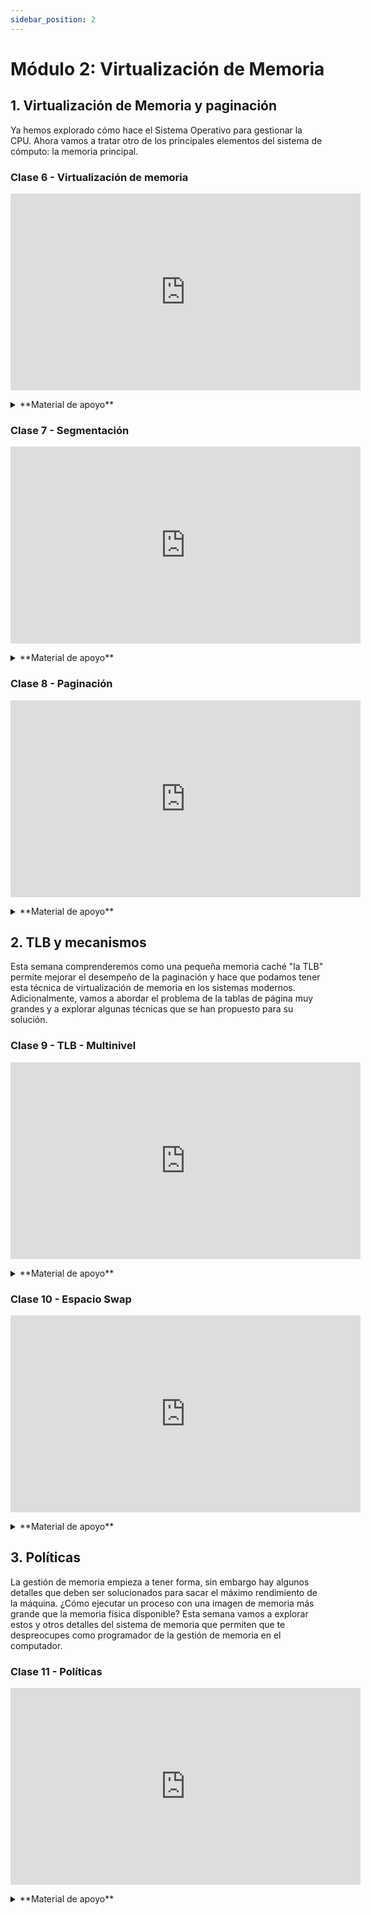 ```yaml
---
sidebar_position: 2
---
```


# Módulo 2: Virtualización de Memoria


## 1. Virtualización de Memoria y paginación

Ya hemos explorado cómo hace el Sistema Operativo para gestionar la CPU. Ahora vamos a tratar otro de los principales elementos del sistema de cómputo: la memoria principal.

### Clase 6 - Virtualización de memoria

<p align="center">
<iframe width="560" height="315" src="https://www.youtube.com/embed/videoseries?si=8BDlJPHAmY46-TD-&amp;list=PLlTZ99qnw3zKMsdok4wLn_e-zj8PPU-fp" title="YouTube video player" frameborder="0" allow="accelerometer; autoplay; clipboard-write; encrypted-media; gyroscope; picture-in-picture; web-share" referrerpolicy="strict-origin-when-cross-origin" allowfullscreen></iframe>
</p>

<details>
  <summary>**Material de apoyo**</summary>
  #### Presentaciones 

  <p align="center">
  <iframe src="https://docs.google.com/presentation/d/e/2PACX-1vSLr8YzZOUv9gpsn4vBADxO9Um6vhBfH1lpwnZ5OYmKuLwkpjuVcI762Xq7Q_-sVbZ0-2SYEJZh9wsw/embed?start=false&loop=false&delayms=3000" frameborder="0" width="480" height="299" allowfullscreen="true" mozallowfullscreen="true" webkitallowfullscreen="true"></iframe>
  </p>

  #### Texto guia

  * **Capítulo 12**: A Dialogue on Memory Virtualization [[link]](https://pages.cs.wisc.edu/~remzi/OSTEP/dialogue-vm.pdf)
  * **Capítulo 13**: The Abstraction: Address Spaces [[link]](https://pages.cs.wisc.edu/~remzi/OSTEP/vm-intro.pdf)

  #### Código 

  * **Código - cápitulo 13** [[repo]](https://github.com/remzi-arpacidusseau/ostep-code/tree/master/vm-intro)
  
</details>

### Clase 7 - Segmentación

<p align="center">
<iframe width="560" height="315" src="https://www.youtube.com/embed/videoseries?si=dNopNXGAkxyd6zHq&amp;list=PLlTZ99qnw3zI156DnFfGHG8ye4dWE1UyJ" title="YouTube video player" frameborder="0" allow="accelerometer; autoplay; clipboard-write; encrypted-media; gyroscope; picture-in-picture; web-share" referrerpolicy="strict-origin-when-cross-origin" allowfullscreen></iframe>
</p>

<details>
  <summary>**Material de apoyo**</summary>
  #### Presentaciones 

  <p align="center">
  <iframe src="https://docs.google.com/presentation/d/e/2PACX-1vS0qBN5Eo-nGy0VWdSuHLmvoyvkuQKcgLErz5gHga8uByZuundqRVi7V_w15tx8HklQ04B5ovy6f9x8/embed?start=false&loop=false&delayms=3000" frameborder="0" width="480" height="299" allowfullscreen="true" mozallowfullscreen="true" webkitallowfullscreen="true"></iframe>
  </p>

  #### Texto guia

  * **Capítulo 14**: Segmentation [[link]](https://pages.cs.wisc.edu/~remzi/OSTEP/vm-segmentation.pdf)

</details>


### Clase 8 - Paginación

<p align="center">
<iframe width="560" height="315" src="https://www.youtube.com/embed/videoseries?si=ScdMpFSsX2kEVXro&amp;list=PLlTZ99qnw3zI8upvQZoUc4vuQcT5cVd0I" title="YouTube video player" frameborder="0" allow="accelerometer; autoplay; clipboard-write; encrypted-media; gyroscope; picture-in-picture; web-share" referrerpolicy="strict-origin-when-cross-origin" allowfullscreen></iframe>
</p>

<details>
  <summary>**Material de apoyo**</summary>
  #### Presentaciones 

  <p align="center">
  <iframe src="https://docs.google.com/presentation/d/e/2PACX-1vQuUYBMVjI-XDqssW9ANf_-W9Id7CXo7lPPkGKub9Uiv2bb_ARfIs66cVDQmUmAfxeFl3OMQV_pr37A/embed?start=false&loop=false&delayms=3000" frameborder="0" width="480" height="299" allowfullscreen="true" mozallowfullscreen="true" webkitallowfullscreen="true"></iframe>
  </p>

  #### Texto guia

  * **Capítulo 15**: Paging: Introduction [[link]](https://pages.cs.wisc.edu/~remzi/OSTEP/vm-paging.pdf)
    
</details>


## 2. TLB y mecanismos

Esta semana comprenderemos como una pequeña memoria caché "la TLB" permite mejorar el desempeño de la paginación y hace que podamos tener esta técnica de virtualización de memoria en los sistemas modernos. Adicionalmente, vamos a abordar el problema de la tablas de página muy grandes y a explorar algunas técnicas que se han propuesto para su solución.

### Clase 9 - TLB - Multinivel

<p align="center">
<iframe width="560" height="315" src="https://www.youtube.com/embed/videoseries?si=V3wJuWMB-7eU1GiY&amp;list=PLlTZ99qnw3zI2XxQqse_JM0NY2VSdxLP9" title="YouTube video player" frameborder="0" allow="accelerometer; autoplay; clipboard-write; encrypted-media; gyroscope; picture-in-picture; web-share" referrerpolicy="strict-origin-when-cross-origin" allowfullscreen></iframe>
</p>

<details>
  <summary>**Material de apoyo**</summary>
  #### Presentaciones 

  <p align="center">
  <iframe src="https://docs.google.com/presentation/d/e/2PACX-1vRuSNw8PZ4GNU7bdfE0IJ6T4AOlZn-i1SBs7_POjZ8yNttfN95rZVuSLCxfwp9gnbg-2RgRiWxVtIuK/embed?start=false&loop=false&delayms=3000" frameborder="0" width="480" height="299" allowfullscreen="true" mozallowfullscreen="true" webkitallowfullscreen="true"></iframe>
  </p>

  #### Texto guia

  * **Capítulo 19**: Paging: Faster Translations (TLBs) [[link]](https://pages.cs.wisc.edu/~remzi/OSTEP/vm-tlbs.pdf)
  * **Capítulo 20**: Paging: Smaller Tables [[link]](https://pages.cs.wisc.edu/~remzi/OSTEP/vm-smalltables.pdf)
    
</details>


### Clase 10 - Espacio Swap

<p align="center">
<iframe width="560" height="315" src="https://www.youtube.com/embed/videoseries?si=OHc-f0JzdFCKKyfX&amp;list=PLlTZ99qnw3zL4G_QZH9vVb_3UzZyoQZDU" title="YouTube video player" frameborder="0" allow="accelerometer; autoplay; clipboard-write; encrypted-media; gyroscope; picture-in-picture; web-share" referrerpolicy="strict-origin-when-cross-origin" allowfullscreen></iframe>
</p>

<details>
  <summary>**Material de apoyo**</summary>
  #### Presentaciones 

  <p align="center">
  <iframe src="https://docs.google.com/presentation/d/e/2PACX-1vSk2Aa_eR0OI4Ni_SXU7JuiAM6Yf6s76ybJ5DGxYpQTBYVq2Bup6mGKwKhGbIxNCeF2BX0gHgZBnt0N/embed?start=false&loop=false&delayms=3000" frameborder="0" width="480" height="299" allowfullscreen="true" mozallowfullscreen="true" webkitallowfullscreen="true"></iframe>
  </p>

  #### Texto guia

  * **Capítulo 21**: Beyond Physical Memory: Mechanisms [[link]](https://pages.cs.wisc.edu/~remzi/OSTEP/vm-beyondphys.pdf)
    
</details>




## 3. Políticas

La gestión de memoria empieza a tener forma, sin embargo hay algunos detalles que deben ser solucionados para sacar el máximo rendimiento de la máquina.  ¿Cómo ejecutar un proceso con una imagen de memoria más grande que la memoria física disponible? Esta semana vamos a explorar estos y otros detalles del sistema de memoria que permiten que te despreocupes como programador de la gestión de memoria en el computador.

### Clase 11 - Políticas

<p align="center">
<iframe width="560" height="315" src="https://www.youtube.com/embed/videoseries?si=TDurlHFAIgyvpF6f&amp;list=PLlTZ99qnw3zLKxI5vy8JuSZRHn9pR8G8P" title="YouTube video player" frameborder="0" allow="accelerometer; autoplay; clipboard-write; encrypted-media; gyroscope; picture-in-picture; web-share" referrerpolicy="strict-origin-when-cross-origin" allowfullscreen></iframe>
</p>


<details>
  <summary>**Material de apoyo**</summary>
  #### Presentaciones 

  <p align="center">
  <iframe src="https://docs.google.com/presentation/d/e/2PACX-1vSdX0I9UGEHXZuz-F-IuBDbs_mHjygC6kc09FGbq6RTfSNHtij2-aQiSa0W04B0xNJsEfa6LjH2j2U1/embed?start=false&loop=false&delayms=3000" frameborder="0" width="480" height="299" allowfullscreen="true" mozallowfullscreen="true" webkitallowfullscreen="true"></iframe>
  </p>

  #### Texto guia

  * **Capítulo 22**: Beyond Physical Memory: Policies [[link]](https://pages.cs.wisc.edu/~remzi/OSTEP/vm-beyondphys-policy.pdf)
  * **Capítulo 23**: Summary Dialogue on Memory Virtualization [[link]](https://pages.cs.wisc.edu/~remzi/OSTEP/vm-dialogue.pdf)
    
</details>

